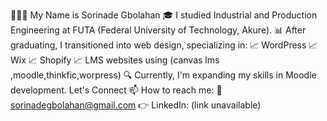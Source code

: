 👨🏽‍💼 My Name is Sorinade Gbolahan
🎓 I studied Industrial and Production Engineering at FUTA (Federal University of Technology, Akure).
📊 After graduating, I transitioned into web design, specializing in:
📈 WordPress
📈 Wix
📈 Shopify
📈 LMS websites using (canvas lms ,moodle,thinkfic,worpress)
🔍 Currently, I'm expanding my skills in Moodle development.
Let's Connect
📫 How to reach me:
📧 sorinadegbolahan@gmail.com
👉 LinkedIn: (link unavailable)
